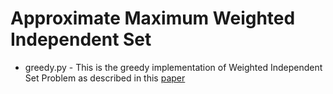 # Approximate Maximum Weighted Independent Set

* greedy.py - This is the greedy implementation of Weighted Independent Set Problem as described in this [paper](http://www.ru.is/~mmh/papers/WIS_WG.pdf)
